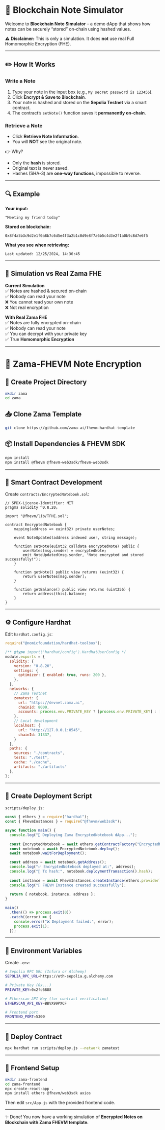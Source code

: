 # 🔐 Blockchain Note Simulator  

Welcome to **Blockchain Note Simulator** – a demo dApp that shows how notes can be securely “stored” on-chain using hashed values.  

⚠️ **Disclaimer:** This is only a simulation. It does **not** use real Full Homomorphic Encryption (FHE).  

---

## ✏️ How It Works  

### Write a Note  
1. Type your note in the input box (e.g., `My secret password is 123456`).  
2. Click **Encrypt & Save to Blockchain**.  
3. Your note is hashed and stored on the **Sepolia Testnet** via a smart contract.  
4. The contract’s `setNote()` function saves it **permanently on-chain**.  

### Retrieve a Note  
- Click **Retrieve Note Information**.  
- You will **NOT** see the original note.  

👉 Why?  
- Only the **hash** is stored.  
- Original text is never saved.  
- Hashes (SHA-3) are **one-way functions**, impossible to reverse.  

---

## 🔍 Example  

**Your input:**  
```
"Meeting my friend today"
```  

**Stored on blockchain:**  
```
0x8f4a5b3c9d2e1f0a8b7c6d5e4f3a2b1c0d9e8f7a6b5c4d3e2f1a0b9c8d7e6f5
```  

**What you see when retrieving:**  
```
Last updated: 12/25/2024, 14:30:45
```  

---

## 🔄 Simulation vs Real Zama FHE  

**Current Simulation**  
✅ Notes are hashed & secured on-chain  
✅ Nobody can read your note  
❌ You cannot read your own note  
❌ Not real encryption  

**With Real Zama FHE**  
✅ Notes are fully encrypted on-chain  
✅ Nobody can read your note  
✅ You can decrypt with your private key  
✅ True **Homomorphic Encryption**  

---

# 🚀 Zama-FHEVM Note Encryption  

## 📂 Create Project Directory  

```bash
mkdir zama
cd zama
```

## 📥 Clone Zama Template  

```bash
git clone https://github.com/zama-ai/fhevm-hardhat-template
```

## 📦 Install Dependencies & FHEVM SDK  

```bash
npm install
npm install @fhevm @fhevm-web3sdk/fhevm-web3sdk
```

---

## 📝 Smart Contract Development  

Create `contracts/EncryptedNotebook.sol`:  

```solidity
// SPDX-License-Identifier: MIT
pragma solidity ^0.8.20;

import "@fhevm/lib/TFHE.sol";

contract EncryptedNotebook {
    mapping(address => euint32) private userNotes;
    
    event NoteUpdated(address indexed user, string message);

    function setNote(euint32 calldata encryptedNote) public {
        userNotes[msg.sender] = encryptedNote;
        emit NoteUpdated(msg.sender, "Note encrypted and stored successfully!");
    }

    function getNote() public view returns (euint32) {
        return userNotes[msg.sender];
    }
    
    function getBalance() public view returns (uint256) {
        return address(this).balance;
    }
}
```

---

## ⚙️ Configure Hardhat  

Edit `hardhat.config.js`:  

```js
require("@nomicfoundation/hardhat-toolbox");

/** @type import('hardhat/config').HardhatUserConfig */
module.exports = {
  solidity: {
    version: "0.8.20",
    settings: {
      optimizer: { enabled: true, runs: 200 },
    },
  },
  networks: {
    // Zama Testnet
    zamatest: {
      url: "https://devnet.zama.ai",
      chainId: 8009,
      accounts: process.env.PRIVATE_KEY ? [process.env.PRIVATE_KEY] : [],
    },
    // Local development
    localhost: {
      url: "http://127.0.0.1:8545",
      chainId: 31337,
    }
  },
  paths: {
    sources: "./contracts",
    tests: "./test",
    cache: "./cache",
    artifacts: "./artifacts"
  },
};
```

---

## 📜 Create Deployment Script  

`scripts/deploy.js`:  

```js
const { ethers } = require("hardhat");
const { FhevmInstances } = require("@fhevm/web3sdk");

async function main() {
  console.log("🚀 Deploying Zama EncryptedNotebook dApp...");
  
  const EncryptedNotebook = await ethers.getContractFactory("EncryptedNotebook");
  const notebook = await EncryptedNotebook.deploy();
  await notebook.waitForDeployment();

  const address = await notebook.getAddress();
  console.log("✅ EncryptedNotebook deployed at:", address);
  console.log("📝 Tx hash:", notebook.deploymentTransaction().hash);
  
  const instance = await FhevmInstances.createInstance(ethers.provider);
  console.log("🔑 FHEVM Instance created successfully");
  
  return { notebook, instance, address };
}

main()
  .then(() => process.exit(0))
  .catch((error) => {
    console.error("❌ Deployment failed:", error);
    process.exit(1);
  });
```

---

## 🔧 Environment Variables  

Create `.env`:  

```bash
# Sepolia RPC URL (Infura or Alchemy)
SEPOLIA_RPC_URL=https://eth-sepolia.g.alchemy.com

# Private Key (0x...)
PRIVATE_KEY=0x2fc6888

# Etherscan API Key (for contract verification)
ETHERSCAN_API_KEY=BBVX99PXCF

# Frontend port
FRONTEND_PORT=5300
```

---

## 🚀 Deploy Contract  

```bash
npx hardhat run scripts/deploy.js --network zamatest
```

---

## 🎨 Frontend Setup  

```bash
mkdir zama-frontend
cd zama-frontend
npx create-react-app .
npm install ethers @fhevm/web3sdk axios
```

Then edit `src/App.js` with the provided frontend code.  

---

✨ Done! You now have a working simulation of **Encrypted Notes on Blockchain with Zama FHEVM template**.  
